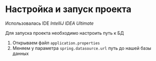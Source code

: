 # Настройка и запуск проекта
Использовалась IDE *IntelliJ IDEA Ultimate*

Для запуска проекта необходимо настроить путь к БД
1. Открываем файл `application.properties`
2. Меняем у параметра `spring.datasource.url` путь до нашей базы данных
